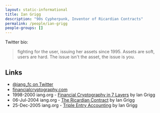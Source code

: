 ```yaml
---
layout: static-informational
title: Ian Grigg
description: "90s Cypherpunk, Inventor of Ricardian Contracts"
permalink: /people/ian-grigg
people-groups: []
---
```


Twitter bio:

> fighting for the user, issuing her assets since 1995. Assets are soft, users are hard. The issue isn't the asset, the issue is you.

## Links

* [@iang_fc on Twitter](https://twitter.com/iang_fc)
* [financialcryptography.com](http://financialcryptography.com/)
* 1998-2000 iang.org - [Financial Cryptography in 7 Layers](http://iang.org/papers/fc7.html) by Ian Grigg
* 06-Jul-2004 iang.org - [The Ricardian Contract](http://iang.org/papers/ricardian_contract.html) by Ian Grigg
* 25-Dec-2005 iang.org - [Triple Entry Accounting](http://iang.org/papers/triple_entry.html) by Ian Grigg
